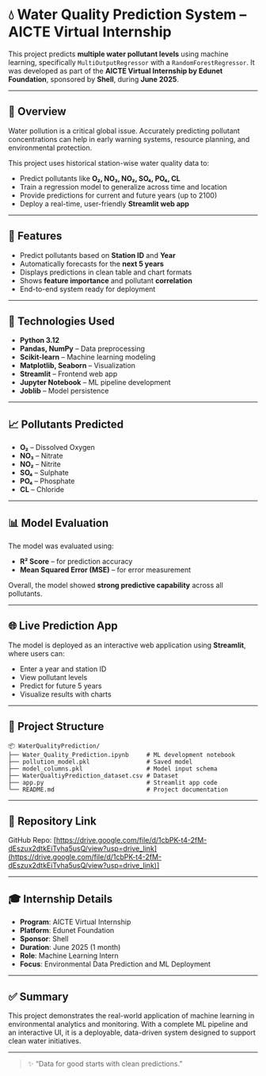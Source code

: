 # 💧 Water Quality Prediction System – AICTE Virtual Internship

This project predicts **multiple water pollutant levels** using machine learning, specifically `MultiOutputRegressor` with a `RandomForestRegressor`. It was developed as part of the **AICTE Virtual Internship by Edunet Foundation**, sponsored by **Shell**, during **June 2025**.

---

## 📌 Overview

Water pollution is a critical global issue. Accurately predicting pollutant concentrations can help in early warning systems, resource planning, and environmental protection.

This project uses historical station-wise water quality data to:
- Predict pollutants like **O₂, NO₃, NO₂, SO₄, PO₄, CL**
- Train a regression model to generalize across time and location
- Provide predictions for current and future years (up to 2100)
- Deploy a real-time, user-friendly **Streamlit web app**

---

## 🚀 Features

- Predict pollutants based on **Station ID** and **Year**
- Automatically forecasts for the **next 5 years**
- Displays predictions in clean table and chart formats
- Shows **feature importance** and pollutant **correlation**
- End-to-end system ready for deployment

---

## 🧪 Technologies Used

- **Python 3.12**
- **Pandas, NumPy** – Data preprocessing
- **Scikit-learn** – Machine learning modeling
- **Matplotlib, Seaborn** – Visualization
- **Streamlit** – Frontend web app
- **Jupyter Notebook** – ML pipeline development
- **Joblib** – Model persistence

---

## 📈 Pollutants Predicted

- **O₂** – Dissolved Oxygen  
- **NO₃** – Nitrate  
- **NO₂** – Nitrite  
- **SO₄** – Sulphate  
- **PO₄** – Phosphate  
- **CL** – Chloride  

---

## 📊 Model Evaluation

The model was evaluated using:
- **R² Score** – for prediction accuracy
- **Mean Squared Error (MSE)** – for error measurement

Overall, the model showed **strong predictive capability** across all pollutants.

---

## 🌐 Live Prediction App

The model is deployed as an interactive web application using **Streamlit**, where users can:
- Enter a year and station ID
- View pollutant levels
- Predict for future 5 years
- Visualize results with charts

---

## 📂 Project Structure

```
📦 WaterQualityPrediction/
├── Water_Quality_Prediction.ipynb     # ML development notebook
├── pollution_model.pkl                # Saved model
├── model_columns.pkl                  # Model input schema
├── WaterQualtiyPrediction_dataset.csv # Dataset
├── app.py                             # Streamlit app code
└── README.md                          # Project documentation
```

---

## 📎 Repository Link

GitHub Repo: [https://drive.google.com/file/d/1cbPK-t4-2fM-dEszux2dtkEiTvha5usQ/view?usp=drive_link](https://drive.google.com/file/d/1cbPK-t4-2fM-dEszux2dtkEiTvha5usQ/view?usp=drive_link)]

---

## 🎓 Internship Details

- **Program**: AICTE Virtual Internship  
- **Platform**: Edunet Foundation  
- **Sponsor**: Shell  
- **Duration**: June 2025 (1 month)  
- **Role**: Machine Learning Intern  
- **Focus**: Environmental Data Prediction and ML Deployment

---

## ✅ Summary

This project demonstrates the real-world application of machine learning in environmental analytics and monitoring. With a complete ML pipeline and an interactive UI, it is a deployable, data-driven system designed to support clean water initiatives.

---

> ✨ “Data for good starts with clean predictions.”
